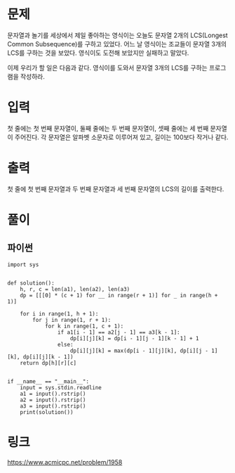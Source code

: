 # 문제
문자열과 놀기를 세상에서 제일 좋아하는 영식이는 오늘도 문자열 2개의 LCS(Longest Common Subsequence)를 구하고 있었다. 어느 날 영식이는 조교들이 문자열 3개의 LCS를 구하는 것을 보았다. 영식이도 도전해 보았지만 실패하고 말았다.

이제 우리가 할 일은 다음과 같다. 영식이를 도와서 문자열 3개의 LCS를 구하는 프로그램을 작성하라.

# 입력
첫 줄에는 첫 번째 문자열이, 둘째 줄에는 두 번째 문자열이, 셋째 줄에는 세 번째 문자열이 주어진다. 각 문자열은 알파벳 소문자로 이루어져 있고, 길이는 100보다 작거나 같다.

# 출력
첫 줄에 첫 번째 문자열과 두 번째 문자열과 세 번째 문자열의 LCS의 길이를 출력한다.

# 풀이
## 파이썬
```python3
import sys


def solution():
    h, r, c = len(a1), len(a2), len(a3)
    dp = [[[0] * (c + 1) for __ in range(r + 1)] for _ in range(h + 1)]

    for i in range(1, h + 1):
        for j in range(1, r + 1):
            for k in range(1, c + 1):
                if a1[i - 1] == a2[j - 1] == a3[k - 1]:
                    dp[i][j][k] = dp[i - 1][j - 1][k - 1] + 1
                else:
                    dp[i][j][k] = max(dp[i - 1][j][k], dp[i][j - 1][k], dp[i][j][k - 1])
    return dp[h][r][c]


if __name__ == "__main__":
    input = sys.stdin.readline
    a1 = input().rstrip()
    a2 = input().rstrip()
    a3 = input().rstrip()
    print(solution())
```

# 링크
https://www.acmicpc.net/problem/1958
